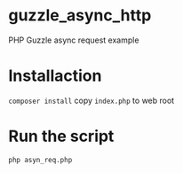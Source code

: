 # guzzle_async_http
PHP Guzzle async request example
# Installaction
```composer install```
copy ``index.php`` to web root
# Run the script
```php asyn_req.php```
